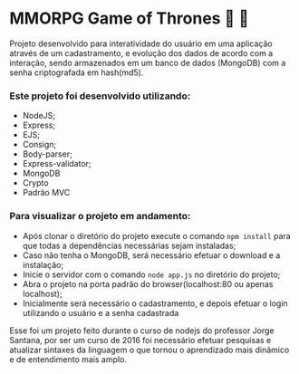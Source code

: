 # MMORPG Game of Thrones :european_castle: :dragon: 

Projeto desenvolvido para interatividade do usuário em uma aplicação através de um cadastramento, e evolução dos dados de acordo com a interação, sendo armazenados em um banco de dados (MongoDB) com a
senha criptografada em hash(md5).

### Este projeto foi desenvolvido utilizando:

- NodeJS;
- Express;
- EJS;
- Consign;
- Body-parser;
- Express-validator;
- MongoDB
- Crypto
- Padrão MVC

### Para visualizar o projeto em andamento:

- Após clonar o diretório do projeto execute o comando `npm install` para que todas a dependências necessárias sejam instaladas;
- Caso não tenha o MongoDB, será necessário efetuar o download e a instalação;
- Inicie o servidor com o comando `node app.js`  no diretório do projeto;
- Abra o projeto na porta padrão do browser(localhost:80 ou apenas localhost);
- Inicialmente será necessário o cadastramento, e depois efetuar o login utilizando o usuário e a senha cadastrada

Esse foi um projeto feito durante o curso de nodejs do professor Jorge Santana, por ser um curso de 2016 foi necessário efetuar  pesquisas e atualizar sintaxes da linguagem o que tornou o aprendizado mais dinâmico e de entendimento mais amplo.

